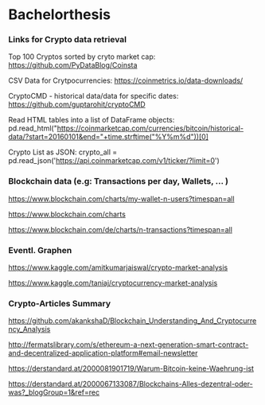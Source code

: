 # Bachelorthesis

### Links for Crypto data retrieval
Top 100 Cryptos sorted by cryto market cap: https://github.com/PyDataBlog/Coinsta  

CSV Data for Crytpocurrencies: https://coinmetrics.io/data-downloads/

CryptoCMD - historical data/data for specific dates: https://github.com/guptarohit/cryptoCMD

Read HTML tables into a list of DataFrame objects:
pd.read_html("https://coinmarketcap.com/currencies/bitcoin/historical-data/?start=20160101&end="+time.strftime("%Y%m%d"))[0]

Crypto List as JSON: crypto_all = pd.read_json('https://api.coinmarketcap.com/v1/ticker/?limit=0')


### Blockchain data (e.g: Transactions per day, Wallets, ... )
https://www.blockchain.com/charts/my-wallet-n-users?timespan=all

https://www.blockchain.com/charts

https://www.blockchain.com/de/charts/n-transactions?timespan=all


### Eventl. Graphen
https://www.kaggle.com/amitkumarjaiswal/crypto-market-analysis

https://www.kaggle.com/taniaj/cryptocurrency-market-analysis


### Crypto-Articles Summary
https://github.com/akankshaD/Blockchain_Understanding_And_Cryptocurrency_Analysis

http://fermatslibrary.com/s/ethereum-a-next-generation-smart-contract-and-decentralized-application-platform#email-newsletter

https://derstandard.at/2000081901719/Warum-Bitcoin-keine-Waehrung-ist

https://derstandard.at/2000067133087/Blockchains-Alles-dezentral-oder-was?_blogGroup=1&ref=rec



